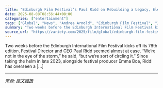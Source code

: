 ```yaml
---
title: "Edinburgh Film Festival’s Paul Ridd on Rebuilding a Legacy, Elevating New Voices and Turning the Fringe Into an Asset"
date: 2025-08-08T08:56:44+08:00
categories: ["entertainment"]
tags: ["Global", "News", "Andrea Arnold", "Edinburgh Film Festival", "Jeremy Thomas", "Paul Ridd", "Sean Connery"]
summary: "Two weeks before the Edinburgh International Film Festival kicks off its 78th edition, Festival Director and CEO Paul Ridd seemed almost at ease. “We’re not in the eye of the storm,” he said, “but we’"
source_url: "https://variety.com/2025/film/global/edinburgh-film-festival-paul-ridd-1236482287/"
---
```


Two weeks before the Edinburgh International Film Festival kicks off its 78th edition, Festival Director and CEO Paul Ridd seemed almost at ease. “We’re not in the eye of the storm,” he said, “but we’re sort of circling it.” Since taking the helm in late 2023, alongside festival producer Emma Boa, Ridd has overseen a [&#8230;]

---

*来源: [原文链接](https://variety.com/2025/film/global/edinburgh-film-festival-paul-ridd-1236482287/)*
